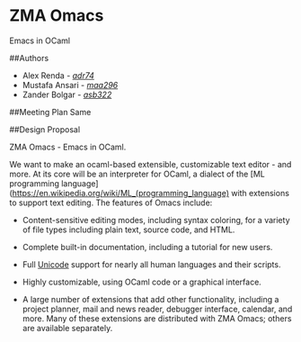 # ZMA Omacs
Emacs in OCaml

##Authors
- Alex Renda - [_adr74_](mailto:adr74@cornell.edu)
- Mustafa Ansari - [_maa296_](mailto:maa296@cornell.edu)
- Zander Bolgar - [_asb322_](mailto:asb322@cornell.edu)

##Meeting Plan
Same

##Design Proposal

ZMA Omacs - Emacs in OCaml.

We want to make an ocaml-based extensible, customizable text editor - and more. At its core will be an interpreter for OCaml, a dialect of the [ML programming language](https://en.wikipedia.org/wiki/ML_(programming_language) with extensions to support text editing. The features of Omacs include:

* Content-sensitive editing modes, including syntax coloring, for a variety of file types including plain text, source code, and HTML.

* Complete built-in documentation, including a tutorial for new users.

* Full [Unicode](http://unicode.org) support for nearly all human languages and their scripts.

* Highly customizable, using OCaml code or a graphical interface.

* A large number of extensions that add other functionality, including a project planner, mail and news reader, debugger interface, calendar, and more. Many of these extensions are distributed with ZMA Omacs; others are available separately.
